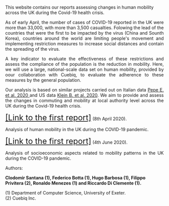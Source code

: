 This website contains our reports assessing changes in human mobility across the UK during the Covid-19 health crisis.

<div style="text-align: justify">
As of early April, the number of cases of COVID-19 reported in the UK were more than 33,000, with more than 3,500 casualties.
Folowing the lead of the countries that were the first to be impacted by the virus (China and Sounth Korea), countries around the world are limiting people's movement and implementing restriction measures to increase social distances and contain the spreading of the virus.

A key indicator to evaluate the effectiveness of these restrictions and assess the compliance of the population is the reduction in mobility. Here, we will use a large, national-scale data set on human mobility, provided by oour collaboration with Cuebiq, to evaluate the adherence to these measures by the general population.

Our analysis is based on similar projects carried out on Italian data 
<a href="https://doi.org/10.1101/2020.03.22.20039933"> Pepe E. et al. 2020 </a>  and US data
 <a href="https://www.mobs-lab.org/uploads/6/7/8/7/6787877/assessing_mobility_changes_in_the_united_states_during_the_covid_19_outbreak.pdf"> Klein B. et al. 2020</a>. We aim to provide and assess the changes in commuting and mobility at local authority level across the UK during the Covid-19 health crisis.
</div>

<div style="text-align: justify">
<a href="./First-report.html" style="font-size:25px;">[Link to the first report]</a> (8th April 2020).
 
Analysis of human mobility in the UK during the COVID-19 pandemic.
</div>
 
<div style="text-align: justify">
<a href="./Second-report.html" style="font-size:25px;">[Link to the first report]</a> (4th June 2020).
 
Analysis of socioeconomic aspects related to mobility patterns in the UK during the COVID-19 pandemic.
</div>
 
Authors:

**Clodomir Santana (1), Federico Botta (1), Hugo Barbosa (1), Filippo Privitera (2), Ronaldo Menezes (1) and Riccardo Di Clemente (1).**

(1) Department of Computer Science, University of Exeter.
<br>
(2) Cuebiq Inc.
 



<!--<figure class="image" align="center">
<img src="_site/cuebiq_logo.jpg">
</figure>-->
